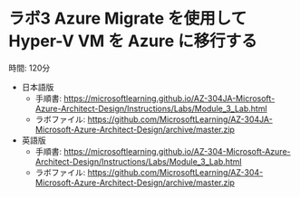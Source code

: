 # ラボ3 Azure Migrate を使用して Hyper-V VM を Azure に移行する

時間: 120分

- 日本語版
  - 手順書: https://microsoftlearning.github.io/AZ-304JA-Microsoft-Azure-Architect-Design/Instructions/Labs/Module_3_Lab.html
  - ラボファイル: https://github.com/MicrosoftLearning/AZ-304JA-Microsoft-Azure-Architect-Design/archive/master.zip
- 英語版
  - 手順書: https://microsoftlearning.github.io/AZ-304-Microsoft-Azure-Architect-Design/Instructions/Labs/Module_3_Lab.html
  - ラボファイル: https://github.com/MicrosoftLearning/AZ-304-Microsoft-Azure-Architect-Design/archive/master.zip